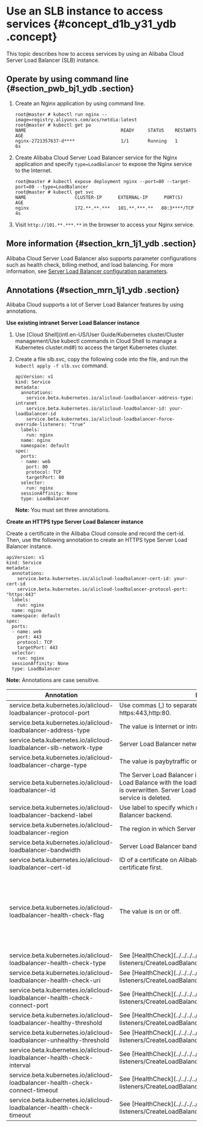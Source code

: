 # Use an SLB instance to access services {#concept_d1b_y31_ydb .concept}

This topic describes how to access services by using an Alibaba Cloud Server Load Balancer \(SLB\) instance.

## Operate by using command line {#section_pwb_bj1_ydb .section}

1.  Create an Nginx application by using command line.

    ``` {#codeblock_zz6_zxm_968}
    root@master # kubectl run nginx --image=registry.aliyuncs.com/acs/netdia:latest
    root@master # kubectl get po 
    NAME                                   READY     STATUS    RESTARTS   AGE
    nginx-2721357637-d****                 1/1       Running   1          6s
    ```

2.  Create Alibaba Cloud Server Load Balancer service for the Nginx application and specify `type=LoadBalancer` to expose the Nginx service to the Internet.

    ``` {#codeblock_zb1_fr9_26w}
    root@master # kubectl expose deployment nginx --port=80 --target-port=80 --type=LoadBalancer
    root@master # kubectl get svc
    NAME                  CLUSTER-IP      EXTERNAL-IP      PORT(S)                        AGE
    nginx                 172.**.**.***   101.**.***.**   80:3****/TCP                   4s
    ```

3.  Visit `http://101.**.***.**` in the browser to access your Nginx service.

## More information {#section_krn_1j1_ydb .section}

Alibaba Cloud Server Load Balancer also supports parameter configurations such as health check, billing method, and load balancing. For more information, see [Server Load Balancer configuration parameters](#table_csn_1j1_ydb).

## Annotations {#section_mrn_1j1_ydb .section}

Alibaba Cloud supports a lot of Server Load Balancer features by using annotations.

**Use existing intranet Server Load Balancer instance**

1.  Use [Cloud Shell](intl.en-US/User Guide/Kubernetes cluster/Cluster management/Use kubectl commands in Cloud Shell to manage a Kubernetes cluster.md#) to access the target Kubernetes cluster.
2.  Create a file slb.svc, copy the following code into the file, and run the `kubectl apply -f slb.svc` command.

    ``` {#codeblock_rfv_0z9_7ov}
    apiVersion: v1
    kind: Service
    metadata:
      annotations:
        service.beta.kubernetes.io/alicloud-loadbalancer-address-type: intranet
        service.beta.kubernetes.io/alicloud-loadbalancer-id: your-loadbalancer-id
        service.beta.kubernetes.io/alicloud-loadbalancer-force-override-listeners: "true"
      labels:
        run: nginx
      name: nginx
      namespace: default
    spec:
      ports:
      - name: web
        port: 80
        protocol: TCP
        targetPort: 80
      selector:
        run: nginx
      sessionAffinity: None
      type: LoadBalancer
    ```

    **Note:** You must set three annotations.


**Create an HTTPS type Server Load Balancer instance**

Create a certificate in the Alibaba Cloud console and record the cert-id. Then, use the following annotation to create an HTTPS type Server Load Balancer instance.

``` {#codeblock_tl0_t8n_a9z}
apiVersion: v1
kind: Service
metadata:
  annotations:
    service.beta.kubernetes.io/alicloud-loadbalancer-cert-id: your-cert-id
    service.beta.kubernetes.io/alicloud-loadbalancer-protocol-port: "https:443"
  labels:
    run: nginx
  name: nginx
  namespace: default
spec:
  ports:
  - name: web
    port: 443
    protocol: TCP
    targetPort: 443
  selector:
    run: nginx
  sessionAffinity: None
  type: LoadBalancer
```

**Note:** Annotations are case sensitive.

|Annotation|Description|Default value|
|----------|-----------|-------------|
|service.beta.kubernetes.io/alicloud-loadbalancer-protocol-port|Use commas \(,\) to separate multiple values. For example, https:443,http:80.|None|
|service.beta.kubernetes.io/alicloud-loadbalancer-address-type|The value is Internet or intranet.|Internet|
|service.beta.kubernetes.io/alicloud-loadbalancer-slb-network-type|Server Load Balancer network type. The value is classic or VPC.|Classic|
|service.beta.kubernetes.io/alicloud-loadbalancer-charge-type|The value is paybytraffic or paybybandwidth.|paybybandwidth|
|service.beta.kubernetes.io/alicloud-loadbalancer-id|The Server Load Balancer instance ID. Specify an existing Server Load Balance with the loadbalancer-id, and the existing listener is overwritten. Server Load Balancer is not deleted when the service is deleted.|None|
|service.beta.kubernetes.io/alicloud-loadbalancer-backend-label|Use label to specify which nodes are mounted to the Server Load Balancer backend.|None|
|service.beta.kubernetes.io/alicloud-loadbalancer-region|The region in which Server Load Balancer resides.|None|
|service.beta.kubernetes.io/alicloud-loadbalancer-bandwidth|Server Load Balancer bandwidth.|50|
|service.beta.kubernetes.io/alicloud-loadbalancer-cert-id|ID of a certificate on Alibaba Cloud. You must have uploaded a certificate first.|“”|
|service.beta.kubernetes.io/alicloud-loadbalancer-health-check-flag|The value is on or off.|The default value is off. No need to modify the TCP parameters because TCP enables health check by default and you cannot configure it.|
|service.beta.kubernetes.io/alicloud-loadbalancer-health-check-type|See [HealthCheck](../../../../intl.en-US/Developer Guide/TCP listeners/CreateLoadBalancerTCPListener.md#table_u2n_zrk_cz).|None|
|service.beta.kubernetes.io/alicloud-loadbalancer-health-check-uri|See [HealthCheck](../../../../intl.en-US/Developer Guide/TCP listeners/CreateLoadBalancerTCPListener.md#table_u2n_zrk_cz).|None|
|service.beta.kubernetes.io/alicloud-loadbalancer-health-check-connect-port|See [HealthCheck](../../../../intl.en-US/Developer Guide/TCP listeners/CreateLoadBalancerTCPListener.md#table_u2n_zrk_cz).|None|
|service.beta.kubernetes.io/alicloud-loadbalancer-healthy-threshold|See [HealthCheck](../../../../intl.en-US/Developer Guide/TCP listeners/CreateLoadBalancerTCPListener.md#table_u2n_zrk_cz).|None|
|service.beta.kubernetes.io/alicloud-loadbalancer-unhealthy-threshold|See [HealthCheck](../../../../intl.en-US/Developer Guide/TCP listeners/CreateLoadBalancerTCPListener.md#table_u2n_zrk_cz).|None|
|service.beta.kubernetes.io/alicloud-loadbalancer-health-check-interval|See [HealthCheck](../../../../intl.en-US/Developer Guide/TCP listeners/CreateLoadBalancerTCPListener.md#table_u2n_zrk_cz).|None|
|service.beta.kubernetes.io/alicloud-loadbalancer-health-check-connect-timeout|See [HealthCheck](../../../../intl.en-US/Developer Guide/TCP listeners/CreateLoadBalancerTCPListener.md#table_u2n_zrk_cz).|None|
|service.beta.kubernetes.io/alicloud-loadbalancer-health-check-timeout|See [HealthCheck](../../../../intl.en-US/Developer Guide/TCP listeners/CreateLoadBalancerTCPListener.md#table_u2n_zrk_cz).|None|

